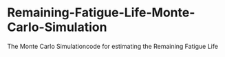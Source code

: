 # Remaining-Fatigue-Life-Monte-Carlo-Simulation
The Monte Carlo Simulationcode for estimating the Remaining Fatigue Life
